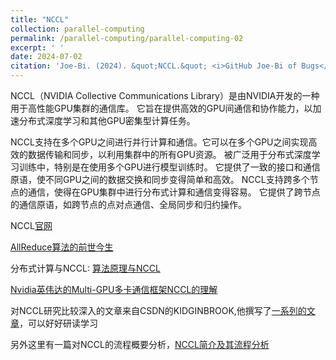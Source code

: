 ```yaml
---
title: "NCCL"
collection: parallel-computing
permalink: /parallel-computing/parallel-computing-02
excerpt: ' '
date: 2024-07-02
citation: 'Joe-Bi. (2024). &quot;NCCL.&quot; <i>GitHub Joe-Bi of Bugs</i>'
---
```

   
NCCL（NVIDIA Collective Communications Library）是由NVIDIA开发的一种用于高性能GPU集群的通信库。
它旨在提供高效的GPU间通信和协作能力，以加速分布式深度学习和其他GPU密集型计算任务。

NCCL支持在多个GPU之间进行并行计算和通信。它可以在多个GPU之间实现高效的数据传输和同步，以利用集群中的所有GPU资源。
被广泛用于分布式深度学习训练中，特别是在使用多个GPU进行模型训练时。
它提供了一致的接口和通信原语，使不同GPU之间的数据交换和同步变得简单和高效。
NCCL支持跨多个节点的通信，使得在GPU集群中进行分布式计算和通信变得容易。
它提供了跨节点的通信原语，如跨节点的点对点通信、全局同步和归约操作。

NCCL[官网](https://developer.nvidia.com/nccl)

[AllReduce算法的前世今生](https://zhuanlan.zhihu.com/p/79030485)

分布式计算与NCCL: [算法原理与NCCL](https://zhuanlan.zhihu.com/p/337549503)

[Nvidia英伟达的Multi-GPU多卡通信框架NCCL的理解](https://www.zhihu.com/question/63219175/answer/206697974)

对NCCL研究比较深入的文章来自CSDN的KIDGINBROOK,他撰写了[一系列的文章](https://blog.csdn.net/kidgin7439/category_11998768.html)，可以好好研读学习

另外这里有一篇对NCCL的流程概要分析，[NCCL简介及其流程分析](https://www.ctyun.cn/developer/article/464868577030213)


